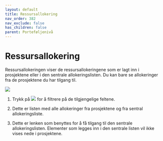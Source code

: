 ```yaml
---
layout: default
title: Ressursallokering
nav_order: 382
nav_exclude: false
has_children: false
parent: Porteføljenivå
---
```


# Ressursallokering

Ressursallokeringen viser de ressursallokeringene som er lagt inn i
prosjektene eller i den sentrale allokeringslisten. Du kan bare se
allokeringer fra de prosjektene du har tilgang til.

![](./media/image33.png)

1. Trykk på ![](./media/image24.png) for å filtrere på de tilgjengelige feltene.

2. Dette er listen med alle allokeringer fra prosjektene og fra sentral allokeringsliste.

3. Dette er lenken som benyttes for å få tilgang til den sentrale allokeringslisten. Elementer som legges inn i den sentrale listen
vil ikke vises nede i prosjektene.
